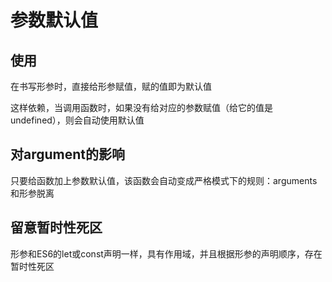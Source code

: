 # 参数默认值

## 使用

在书写形参时，直接给形参赋值，赋的值即为默认值

这样依赖，当调用函数时，如果没有给对应的参数赋值（给它的值是undefined），则会自动使用默认值

## 对argument的影响

只要给函数加上参数默认值，该函数会自动变成严格模式下的规则：arguments和形参脱离

## 留意暂时性死区

形参和ES6的let或const声明一样，具有作用域，并且根据形参的声明顺序，存在暂时性死区

